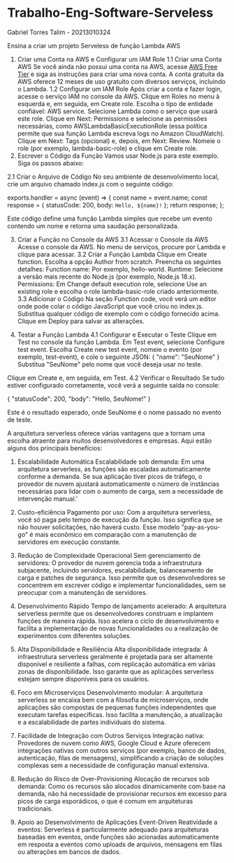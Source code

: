 # Trabalho-Eng-Software-Serveless
Gabriel Torres Talim - 20213010324

Ensina a criar um projeto Serveless de função Lambda AWS

1. Criar uma Conta na AWS e Configurar um IAM Role
1.1 Criar uma Conta AWS
Se você ainda não possui uma conta na AWS, acesse [AWS Free Tier](https://aws.amazon.com/pt/free/) e siga as instruções para criar uma nova conta. A conta gratuita da AWS oferece 12 meses de uso gratuito com diversos serviços, incluindo o Lambda.
1.2 Configurar um IAM Role
Após criar a conta e fazer login, acesse o serviço IAM no console da AWS.
Clique em Roles no menu à esquerda e, em seguida, em Create role.
Escolha o tipo de entidade confiável: AWS service.
Selecione Lambda como o serviço que usará este role.
Clique em Next: Permissions e selecione as permissões necessárias, como AWSLambdaBasicExecutionRole (essa política permite que sua função Lambda escreva logs no Amazon CloudWatch).
Clique em Next: Tags (opcional) e, depois, em Next: Review.
Nomeie o role (por exemplo, lambda-basic-role) e clique em Create role.
2. Escrever o Código da Função
Vamos usar Node.js para este exemplo. Siga os passos abaixo:

2.1 Criar o Arquivo de Código
No seu ambiente de desenvolvimento local, crie um arquivo chamado index.js com o seguinte código:

exports.handler = 
async (event) => {
    const name = event.name;
    const response = {
        statusCode: 200,
        body: `Hello, ${name}!`
    };
    return response;
};

Este código define uma função Lambda simples que recebe um evento contendo um nome e retorna uma saudação personalizada.

3. Criar a Função no Console da AWS
3.1 Acessar o Console da AWS
Acesse o console da AWS.
No menu de serviços, procure por Lambda e clique para acessar.
3.2 Criar a Função Lambda
Clique em Create function.
Escolha a opção Author from scratch.
Preencha os seguintes detalhes:
Function name: Por exemplo, hello-world.
Runtime: Selecione a versão mais recente do Node.js (por exemplo, Node.js 18.x).
Permissions: Em Change default execution role, selecione Use an existing role e escolha o role lambda-basic-role criado anteriormente.
3.3 Adicionar o Código
Na seção Function code, você verá um editor onde pode colar o código JavaScript que você criou no index.js.
Substitua qualquer código de exemplo com o código fornecido acima.
Clique em Deploy para salvar as alterações.


4. Testar a Função Lambda
4.1 Configurar e Executar o Teste
Clique em Test no console da função Lambda.
Em Test event, selecione Configure test event.
Escolha Create new test event, nomeie o evento (por exemplo, test-event), e cole o seguinte JSON:
{
    "name": "SeuNome"
}
Substitua "SeuNome" pelo nome que você deseja usar no teste.

Clique em Create e, em seguida, em Test.
4.2 Verificar o Resultado
Se tudo estiver configurado corretamente, você verá a seguinte saída no console:

{
    "statusCode": 200,
    "body": "Hello, SeuNome!"
}

Este é o resultado esperado, onde SeuNome é o nome passado no evento de teste.


A arquitetura serverless oferece várias vantagens que a tornam uma escolha atraente para muitos desenvolvedores e empresas. Aqui estão alguns dos principais benefícios:

1. Escalabilidade Automática
Escalabilidade sob demanda: Em uma arquitetura serverless, as funções são escaladas automaticamente conforme a demanda. Se sua aplicação tiver picos de tráfego, o provedor de nuvem ajustará automaticamente o número de instâncias necessárias para lidar com o aumento de carga, sem a necessidade de intervenção manual.'

2. Custo-eficiência
Pagamento por uso: Com a arquitetura serverless, você só paga pelo tempo de execução da função. Isso significa que se não houver solicitações, não haverá custo. Esse modelo "pay-as-you-go" é mais econômico em comparação com a manutenção de servidores em execução constante.

3. Redução de Complexidade Operacional
Sem gerenciamento de servidores: O provedor de nuvem gerencia toda a infraestrutura subjacente, incluindo servidores, escalabilidade, balanceamento de carga e patches de segurança. Isso permite que os desenvolvedores se concentrem em escrever código e implementar funcionalidades, sem se preocupar com a manutenção de servidores.

4. Desenvolvimento Rápido
Tempo de lançamento acelerado: A arquitetura serverless permite que os desenvolvedores construam e implantem funções de maneira rápida. Isso acelera o ciclo de desenvolvimento e facilita a implementação de novas funcionalidades ou a realização de experimentos com diferentes soluções.

5. Alta Disponibilidade e Resiliência
Alta disponibilidade integrada: A infraestrutura serverless geralmente é projetada para ser altamente disponível e resiliente a falhas, com replicação automática em várias zonas de disponibilidade. Isso garante que as aplicações serverless estejam sempre disponíveis para os usuários.

6. Foco em Microserviços
Desenvolvimento modular: A arquitetura serverless se encaixa bem com a filosofia de microserviços, onde aplicações são compostas de pequenas funções independentes que executam tarefas específicas. Isso facilita a manutenção, a atualização e a escalabilidade de partes individuais do sistema.

7. Facilidade de Integração com Outros Serviços
Integração nativa: Provedores de nuvem como AWS, Google Cloud e Azure oferecem integrações nativas com outros serviços (por exemplo, banco de dados, autenticação, filas de mensagens), simplificando a criação de soluções complexas sem a necessidade de configuração manual extensiva.

8. Redução do Risco de Over-Provisioning
Alocação de recursos sob demanda: Como os recursos são alocados dinamicamente com base na demanda, não há necessidade de provisionar recursos em excesso para picos de carga esporádicos, o que é comum em arquiteturas tradicionais.

9. Apoio ao Desenvolvimento de Aplicações Event-Driven
Reatividade a eventos: Serverless é particularmente adequado para arquiteturas baseadas em eventos, onde funções são acionadas automaticamente em resposta a eventos como uploads de arquivos, mensagens em filas ou alterações em bancos de dados.
